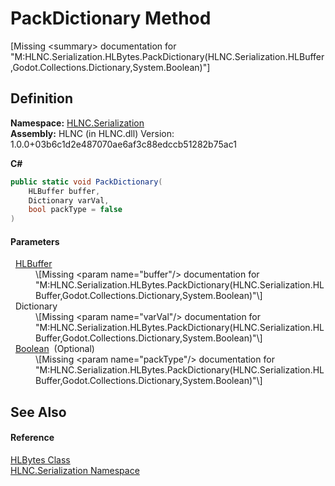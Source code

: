 # PackDictionary Method


\[Missing &lt;summary&gt; documentation for "M:HLNC.Serialization.HLBytes.PackDictionary(HLNC.Serialization.HLBuffer,Godot.Collections.Dictionary,System.Boolean)"\]



## Definition
**Namespace:** <a href="N_HLNC_Serialization">HLNC.Serialization</a>  
**Assembly:** HLNC (in HLNC.dll) Version: 1.0.0+03b6c1d2e487070ae6af3c88edccb51282b75ac1

**C#**
``` C#
public static void PackDictionary(
	HLBuffer buffer,
	Dictionary varVal,
	bool packType = false
)
```



#### Parameters
<dl><dt>  <a href="T_HLNC_Serialization_HLBuffer">HLBuffer</a></dt><dd>\[Missing &lt;param name="buffer"/&gt; documentation for "M:HLNC.Serialization.HLBytes.PackDictionary(HLNC.Serialization.HLBuffer,Godot.Collections.Dictionary,System.Boolean)"\]</dd><dt>  Dictionary</dt><dd>\[Missing &lt;param name="varVal"/&gt; documentation for "M:HLNC.Serialization.HLBytes.PackDictionary(HLNC.Serialization.HLBuffer,Godot.Collections.Dictionary,System.Boolean)"\]</dd><dt>  <a href="https://learn.microsoft.com/dotnet/api/system.boolean" target="_blank" rel="noopener noreferrer">Boolean</a>  (Optional)</dt><dd>\[Missing &lt;param name="packType"/&gt; documentation for "M:HLNC.Serialization.HLBytes.PackDictionary(HLNC.Serialization.HLBuffer,Godot.Collections.Dictionary,System.Boolean)"\]</dd></dl>

## See Also


#### Reference
<a href="T_HLNC_Serialization_HLBytes">HLBytes Class</a>  
<a href="N_HLNC_Serialization">HLNC.Serialization Namespace</a>  
